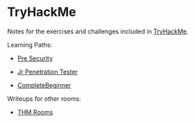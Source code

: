 # TryHackMe

Notes for the exercises and challenges included in [TryHackMe](https://tryhackme.com/hacktivities).

Learning Paths:

* [Pre Security](PreSecurity/README.md)

* [Jr Penetration Tester](JrPentester/README.md)

* [CompleteBeginner](CompleteBeginner/README.md)

Writeups for other rooms:

* [THM Rooms](Rooms/README.md)
